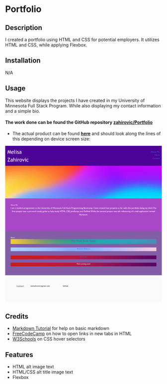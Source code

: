 # Portfolio

## Description

I created a portfolio using HTML and CSS for potential employers. It utilizes HTML and CSS, while applying Flexbox. 

## Installation

N/A

## Usage 

This website displays the projects I have created in my University of Minnesota Full Stack Program. While also displaying my contact information and a simple bio. 


#### The work done can be found the GitHub repository [zahirovic/Portfolio](https://github.com/zahirovic/Portfolio)
- The actual product can be found **[here](https://zahirovic.github.io/Portfolio/)** and should look along the lines of this depending on device screen size:


![Portfolio website example](assets/images/portfolio-screenshot.png)



## Credits

- [Markdown Tutorial](https://www.markdowntutorial.com/) for help on basic markdown 
- [FreeCodeCamp](https://www.freecodecamp.org/news/how-to-use-html-to-open-link-in-new-tab/) on how to open links in new tabs in HTML
- [W3Schools](https://www.w3schools.com/cssref/sel_hover.asp) on CSS hover selectors

## Features

- HTML alt image text
- HTML/CSS alt title image text 
- Flexbox

